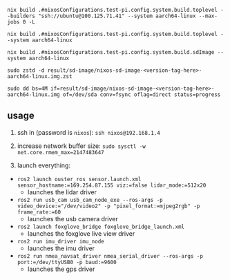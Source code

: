 ```nix build .#nixosConfigurations.test-pi.config.system.build.toplevel --builders "ssh://ubuntu@100.125.71.41" --system aarch64-linux --max-jobs 0 -L```


```nix build .#nixosConfigurations.test-pi.config.system.build.toplevel --system aarch64-linux```

```nix build .#nixosConfigurations.test-pi.config.system.build.sdImage --system aarch64-linux```

```sudo zstd -d result/sd-image/nixos-sd-image-<version-tag-here>-aarch64-linux.img.zst```

```sudo dd bs=4M if=result/sd-image/nixos-sd-image-<version-tag-here>-aarch64-linux.img of=/dev/sda conv=fsync oflag=direct status=progress```


## usage

1. ssh in (password is `nixos`):
```ssh nixos@192.168.1.4``` 

2. increase network buffer size:
```sudo sysctl -w net.core.rmem_max=2147483647```

3. launch everything:

- `ros2 launch ouster_ros sensor.launch.xml sensor_hostname:=169.254.87.155 viz:=false lidar_mode:=512x20`
    - launches the lidar driver
- `ros2 run usb_cam usb_cam_node_exe --ros-args -p video_device:="/dev/video2" -p "pixel_format:=mjpeg2rgb" -p frame_rate:=60`
    - launches the usb camera driver
- `ros2 launch foxglove_bridge foxglove_bridge_launch.xml`
    - launches the foxglove live view driver
- `ros2 run imu_driver imu_node`
    - launches the imu driver
- `ros2 run nmea_navsat_driver nmea_serial_driver --ros-args -p port:=/dev/ttyUSB0 -p baud:=9600`
    - launches the gps driver